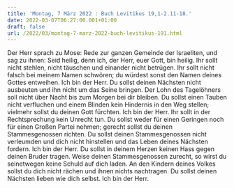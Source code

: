 ```yaml
---
title: 'Montag, 7 März 2022 : Buch Levitikus 19,1-2.11-18.'
date: 2022-03-07T06:27:00.001+01:00
draft: false
url: /2022/03/montag-7-marz-2022-buch-levitikus-191.html
---
```


Der Herr sprach zu Mose: Rede zur ganzen Gemeinde der Israeliten, und sag zu ihnen: Seid heilig, denn ich, der Herr, euer Gott, bin heilig. Ihr sollt nicht stehlen, nicht täuschen und einander nicht betrügen. Ihr sollt nicht falsch bei meinem Namen schwören; du würdest sonst den Namen deines Gottes entweihen. Ich bin der Herr. Du sollst deinen Nächsten nicht ausbeuten und ihn nicht um das Seine bringen. Der Lohn des Tagelöhners soll nicht über Nacht bis zum Morgen bei dir bleiben. Du sollst einen Tauben nicht verfluchen und einem Blinden kein Hindernis in den Weg stellen; vielmehr sollst du deinen Gott fürchten. Ich bin der Herr. Ihr sollt in der Rechtsprechung kein Unrecht tun. Du sollst weder für einen Geringen noch für einen Großen Partei nehmen; gerecht sollst du deinen Stammesgenossen richten. Du sollst deinen Stammesgenossen nicht verleumden und dich nicht hinstellen und das Leben deines Nächsten fordern. Ich bin der Herr. Du sollst in deinem Herzen keinen Hass gegen deinen Bruder tragen. Weise deinen Stammesgenossen zurecht, so wirst du seinetwegen keine Schuld auf dich laden. An den Kindern deines Volkes sollst du dich nicht rächen und ihnen nichts nachtragen. Du sollst deinen Nächsten lieben wie dich selbst. Ich bin der Herr.
